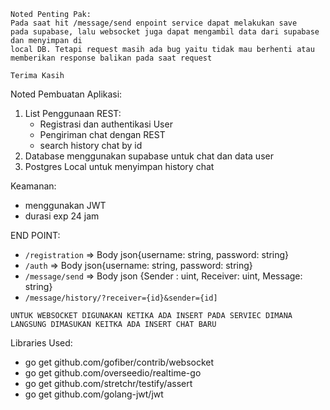```
Noted Penting Pak: 
Pada saat hit /message/send enpoint service dapat melakukan save 
pada supabase, lalu websocket juga dapat mengambil data dari supabase dan menyimpan di
local DB. Tetapi request masih ada bug yaitu tidak mau berhenti atau
memberikan response balikan pada saat request 

Terima Kasih
```

Noted Pembuatan Aplikasi:
1. List Penggunaan REST:
    - Registrasi dan authentikasi User
    - Pengiriman chat dengan REST
    - search history chat by id
2. Database menggunakan supabase untuk chat dan data user
3. Postgres Local untuk menyimpan history chat

Keamanan:
- menggunakan JWT
- durasi exp 24 jam

END POINT:
- `/registration` => Body json{username: string, password: string}
- `/auth` => Body json{username: string, password: string}
- `/message/send` => Body json {Sender : uint, Receiver: uint, Message:  string}
- `/message/history/?receiver={id}&sender={id]`

```UNTUK WEBSOCKET DIGUNAKAN KETIKA ADA INSERT PADA SERVIEC DIMANA LANGSUNG DIMASUKAN KEITKA ADA INSERT CHAT BARU```

Libraries Used:
- go get github.com/gofiber/contrib/websocket
- go get github.com/overseedio/realtime-go
- go get github.com/stretchr/testify/assert
- go get github.com/golang-jwt/jwt 

